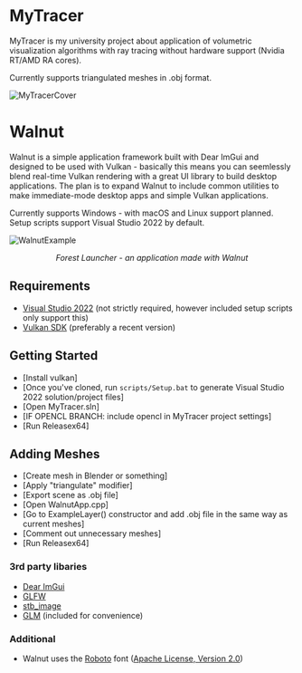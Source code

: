 # MyTracer
MyTracer is my university project about application of volumetric visualization algorithms with ray tracing without hardware support (Nvidia RT/AMD RA cores).

Currently supports triangulated meshes in .obj format.

![MyTracerCover](https://sun9-15.userapi.com/impg/BJ-if0QxpoFISeyRfuyIvpV_hr6oGZgTJ7-6Mg/oRm0q5h1YBU.jpg?size=977x534&quality=96&sign=9fa5ef2c4da078855f60473904c1e9de&type=album)

# Walnut

Walnut is a simple application framework built with Dear ImGui and designed to be used with Vulkan - basically this means you can seemlessly blend real-time Vulkan rendering with a great UI library to build desktop applications. The plan is to expand Walnut to include common utilities to make immediate-mode desktop apps and simple Vulkan applications.

Currently supports Windows - with macOS and Linux support planned. Setup scripts support Visual Studio 2022 by default.

![WalnutExample](https://hazelengine.com/images/ForestLauncherScreenshot.jpg)
_<center>Forest Launcher - an application made with Walnut</center>_

## Requirements
- [Visual Studio 2022](https://visualstudio.com) (not strictly required, however included setup scripts only support this)
- [Vulkan SDK](https://vulkan.lunarg.com/sdk/home#windows) (preferably a recent version)

## Getting Started
- [Install vulkan]
- [Once you've cloned, run `scripts/Setup.bat` to generate Visual Studio 2022 solution/project files]
- [Open MyTracer.sln]
- [IF OPENCL BRANCH: include opencl in MyTracer project settings]
- [Run Releasex64]

## Adding Meshes
- [Create mesh in Blender or something]
- [Apply "triangulate" modifier]
- [Export scene as .obj file]
- [Open WalnutApp.cpp]
- [Go to ExampleLayer() constructor and add .obj file in the same way as current meshes]
- [Comment out unnecessary meshes]
- [Run Releasex64]

### 3rd party libaries
- [Dear ImGui](https://github.com/ocornut/imgui)
- [GLFW](https://github.com/glfw/glfw)
- [stb_image](https://github.com/nothings/stb)
- [GLM](https://github.com/g-truc/glm) (included for convenience)

### Additional
- Walnut uses the [Roboto](https://fonts.google.com/specimen/Roboto) font ([Apache License, Version 2.0](https://www.apache.org/licenses/LICENSE-2.0))
